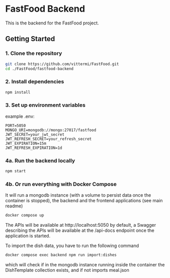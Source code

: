 # FastFood Backend

This is the backend for the FastFood project.

## Getting Started

### 1. Clone the repository

```sh
git clone https://github.com/vittermi/FastFood.git
cd ./FastFood/fastfood-backend
```
### 2. Install dependencies
```sh
npm install
```

### 3. Set up environment variables 
example .env:
```
PORT=5050
MONGO_URI=mongodb://mongo:27017/fastfood
JWT_SECRET=your_jwt_secret
JWT_REFRESH_SECRET=your_refresh_secret
JWT_EXPIRATION=15m
JWT_REFRESH_EXPIRATION=1d
```


### 4a. Run the backend locally 

```sh
npm start
```


### 4b. Or run everything with Docker Compose

It will run a mongodb instance (with a volume to persist data once the container is stopped), the backend and the frontend applications (see main readme)

```sh
docker compose up
```

The APIs will be available at http://localhost:5050 by default, a Swagger describing the APIs will be available at the /api-docs endpoint once the application is started.

To import the dish data, you have to run the following command

```sh
docker compose exec backend npm run import:dishes
```

which will check if in the mongodb instance running inside the container the DishTemplate collection exists, and if not imports meal.json
